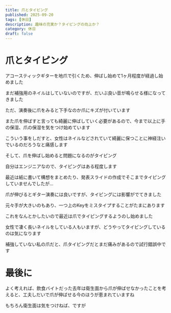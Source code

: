 ```yaml
---
title: 爪とタイピング
published: 2025-09-20
tags: [休日]
description: 趣味の充実か？タイピングの向上か？
category: 休日
draft: false
---
```


# 爪とタイピング

アコースティックギターを地爪で引くため、伸ばし始めて1ヶ月程度が経過し始めました

まだ補強用のネイルはしていないのですが、だいぶ良い音が鳴らせる様になってきました

ただ、演奏後に爪をみると下手なのか爪にキズが付いています

また爪を伸ばすと言っても綺麗に伸ばしていく必要があるので、今まで以上に手の保湿、爪の保湿を気をつけ始めています

こういう事をしだすと、女性はネイルなどされていて綺麗に保つことに神経注いでいるのだろうなと痛感します

そして、爪を伸ばし始めると問題になるのがタイピング

自分はエンジニアなので、タイピングはある程度します

最近は紙に書いて構想をまとめたり、発表スライドの作成でそこまでタイピングしていませんでしたが...

爪が伸びるとギター演奏には良いですが、タイピングには影響がでてきました

元々手が大きいのもあり、一つ上のKeyをミスタイプすることがたまにあります

これをなんとかしたいので最近は爪でタイピングするようのし始めました

女性で凄く長いネイルをしている人もいますが、どうやってタイピングしているのは気になります

補強していない私の爪だと、爪タイピングだとまだ痛みがあるので試行錯誤中です

# 最後に

よく考えれば、飲食バイトだった去年は衛生面から爪が伸ばせなかったことを考えると、工夫しだいで爪が伸ばせる今のほうが恵まれていますね

もちろん衛生面は気をつけねば、ですが
